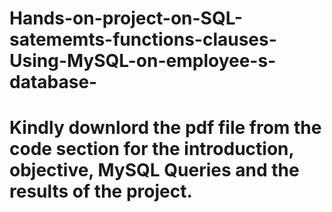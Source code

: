 # Hands-on-project-on-SQL-satememts-functions-clauses-Using-MySQL-on-employee-s-database-

# Kindly downlord the pdf file from the code section for the introduction, objective, MySQL Queries and the results of the project.
